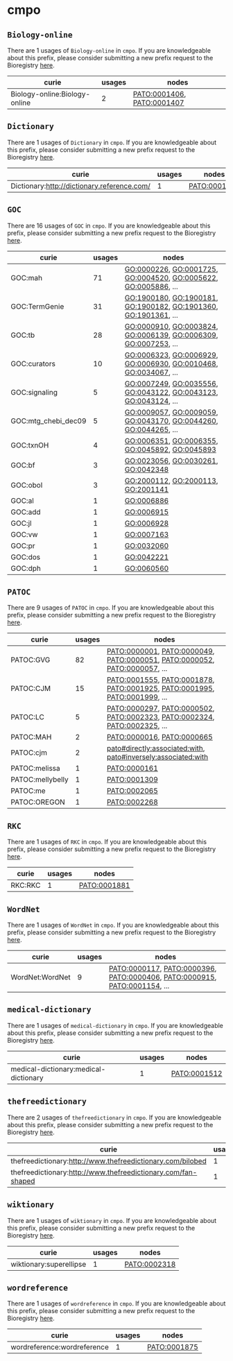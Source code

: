 # cmpo

## `Biology-online`

There are 1 usages of `Biology-online` in `cmpo`.
If you are knowledgeable about this prefix, please consider submitting a new prefix
request to the Bioregistry [here](https://github.com/biopragmatics/bioregistry/issues/new?assignees=cthoyt&labels=New%2CPrefix&template=new-prefix.yml&title=%5BResource%5D%3A%20Biology-online).

| curie                         |   usages | nodes                                                                                                                    |
|-------------------------------|----------|--------------------------------------------------------------------------------------------------------------------------|
| Biology-online:Biology-online |        2 | [PATO:0001406](http://purl.obolibrary.org/obo/PATO_0001406), [PATO:0001407](http://purl.obolibrary.org/obo/PATO_0001407) |

## `Dictionary`

There are 1 usages of `Dictionary` in `cmpo`.
If you are knowledgeable about this prefix, please consider submitting a new prefix
request to the Bioregistry [here](https://github.com/biopragmatics/bioregistry/issues/new?assignees=cthoyt&labels=New%2CPrefix&template=new-prefix.yml&title=%5BResource%5D%3A%20Dictionary).

| curie                                       |   usages | nodes                                                       |
|---------------------------------------------|----------|-------------------------------------------------------------|
| Dictionary:http://dictionary.reference.com/ |        1 | [PATO:0001303](http://purl.obolibrary.org/obo/PATO_0001303) |

## `GOC`

There are 16 usages of `GOC` in `cmpo`.
If you are knowledgeable about this prefix, please consider submitting a new prefix
request to the Bioregistry [here](https://github.com/biopragmatics/bioregistry/issues/new?assignees=cthoyt&labels=New%2CPrefix&template=new-prefix.yml&title=%5BResource%5D%3A%20GOC).

| curie               |   usages | nodes                                                                                                                                                                                                                                                                                            |
|---------------------|----------|--------------------------------------------------------------------------------------------------------------------------------------------------------------------------------------------------------------------------------------------------------------------------------------------------|
| GOC:mah             |       71 | [GO:0000226](http://purl.obolibrary.org/obo/GO_0000226), [GO:0001725](http://purl.obolibrary.org/obo/GO_0001725), [GO:0004520](http://purl.obolibrary.org/obo/GO_0004520), [GO:0005622](http://purl.obolibrary.org/obo/GO_0005622), [GO:0005886](http://purl.obolibrary.org/obo/GO_0005886), ... |
| GOC:TermGenie       |       31 | [GO:1900180](http://purl.obolibrary.org/obo/GO_1900180), [GO:1900181](http://purl.obolibrary.org/obo/GO_1900181), [GO:1900182](http://purl.obolibrary.org/obo/GO_1900182), [GO:1901360](http://purl.obolibrary.org/obo/GO_1901360), [GO:1901361](http://purl.obolibrary.org/obo/GO_1901361), ... |
| GOC:tb              |       28 | [GO:0000910](http://purl.obolibrary.org/obo/GO_0000910), [GO:0003824](http://purl.obolibrary.org/obo/GO_0003824), [GO:0006139](http://purl.obolibrary.org/obo/GO_0006139), [GO:0006309](http://purl.obolibrary.org/obo/GO_0006309), [GO:0007253](http://purl.obolibrary.org/obo/GO_0007253), ... |
| GOC:curators        |       10 | [GO:0006323](http://purl.obolibrary.org/obo/GO_0006323), [GO:0006929](http://purl.obolibrary.org/obo/GO_0006929), [GO:0006930](http://purl.obolibrary.org/obo/GO_0006930), [GO:0010468](http://purl.obolibrary.org/obo/GO_0010468), [GO:0034067](http://purl.obolibrary.org/obo/GO_0034067), ... |
| GOC:signaling       |        5 | [GO:0007249](http://purl.obolibrary.org/obo/GO_0007249), [GO:0035556](http://purl.obolibrary.org/obo/GO_0035556), [GO:0043122](http://purl.obolibrary.org/obo/GO_0043122), [GO:0043123](http://purl.obolibrary.org/obo/GO_0043123), [GO:0043124](http://purl.obolibrary.org/obo/GO_0043124), ... |
| GOC:mtg_chebi_dec09 |        5 | [GO:0009057](http://purl.obolibrary.org/obo/GO_0009057), [GO:0009059](http://purl.obolibrary.org/obo/GO_0009059), [GO:0043170](http://purl.obolibrary.org/obo/GO_0043170), [GO:0044260](http://purl.obolibrary.org/obo/GO_0044260), [GO:0044265](http://purl.obolibrary.org/obo/GO_0044265), ... |
| GOC:txnOH           |        4 | [GO:0006351](http://purl.obolibrary.org/obo/GO_0006351), [GO:0006355](http://purl.obolibrary.org/obo/GO_0006355), [GO:0045892](http://purl.obolibrary.org/obo/GO_0045892), [GO:0045893](http://purl.obolibrary.org/obo/GO_0045893)                                                               |
| GOC:bf              |        3 | [GO:0023056](http://purl.obolibrary.org/obo/GO_0023056), [GO:0030261](http://purl.obolibrary.org/obo/GO_0030261), [GO:0042348](http://purl.obolibrary.org/obo/GO_0042348)                                                                                                                        |
| GOC:obol            |        3 | [GO:2000112](http://purl.obolibrary.org/obo/GO_2000112), [GO:2000113](http://purl.obolibrary.org/obo/GO_2000113), [GO:2001141](http://purl.obolibrary.org/obo/GO_2001141)                                                                                                                        |
| GOC:al              |        1 | [GO:0006886](http://purl.obolibrary.org/obo/GO_0006886)                                                                                                                                                                                                                                          |
| GOC:add             |        1 | [GO:0006915](http://purl.obolibrary.org/obo/GO_0006915)                                                                                                                                                                                                                                          |
| GOC:jl              |        1 | [GO:0006928](http://purl.obolibrary.org/obo/GO_0006928)                                                                                                                                                                                                                                          |
| GOC:vw              |        1 | [GO:0007163](http://purl.obolibrary.org/obo/GO_0007163)                                                                                                                                                                                                                                          |
| GOC:pr              |        1 | [GO:0032060](http://purl.obolibrary.org/obo/GO_0032060)                                                                                                                                                                                                                                          |
| GOC:dos             |        1 | [GO:0042221](http://purl.obolibrary.org/obo/GO_0042221)                                                                                                                                                                                                                                          |
| GOC:dph             |        1 | [GO:0060560](http://purl.obolibrary.org/obo/GO_0060560)                                                                                                                                                                                                                                          |

## `PATOC`

There are 9 usages of `PATOC` in `cmpo`.
If you are knowledgeable about this prefix, please consider submitting a new prefix
request to the Bioregistry [here](https://github.com/biopragmatics/bioregistry/issues/new?assignees=cthoyt&labels=New%2CPrefix&template=new-prefix.yml&title=%5BResource%5D%3A%20PATOC).

| curie            |   usages | nodes                                                                                                                                                                                                                                                                                                                |
|------------------|----------|----------------------------------------------------------------------------------------------------------------------------------------------------------------------------------------------------------------------------------------------------------------------------------------------------------------------|
| PATOC:GVG        |       82 | [PATO:0000001](http://purl.obolibrary.org/obo/PATO_0000001), [PATO:0000049](http://purl.obolibrary.org/obo/PATO_0000049), [PATO:0000051](http://purl.obolibrary.org/obo/PATO_0000051), [PATO:0000052](http://purl.obolibrary.org/obo/PATO_0000052), [PATO:0000057](http://purl.obolibrary.org/obo/PATO_0000057), ... |
| PATOC:CJM        |       15 | [PATO:0001555](http://purl.obolibrary.org/obo/PATO_0001555), [PATO:0001878](http://purl.obolibrary.org/obo/PATO_0001878), [PATO:0001925](http://purl.obolibrary.org/obo/PATO_0001925), [PATO:0001995](http://purl.obolibrary.org/obo/PATO_0001995), [PATO:0001999](http://purl.obolibrary.org/obo/PATO_0001999), ... |
| PATOC:LC         |        5 | [PATO:0000297](http://purl.obolibrary.org/obo/PATO_0000297), [PATO:0000502](http://purl.obolibrary.org/obo/PATO_0000502), [PATO:0002323](http://purl.obolibrary.org/obo/PATO_0002323), [PATO:0002324](http://purl.obolibrary.org/obo/PATO_0002324), [PATO:0002325](http://purl.obolibrary.org/obo/PATO_0002325), ... |
| PATOC:MAH        |        2 | [PATO:0000016](http://purl.obolibrary.org/obo/PATO_0000016), [PATO:0000665](http://purl.obolibrary.org/obo/PATO_0000665)                                                                                                                                                                                             |
| PATOC:cjm        |        2 | [pato#directly:associated:with](http://purl.obolibrary.org/obo/pato#directly_associated_with), [pato#inversely:associated:with](http://purl.obolibrary.org/obo/pato#inversely_associated_with)                                                                                                                       |
| PATOC:melissa    |        1 | [PATO:0000161](http://purl.obolibrary.org/obo/PATO_0000161)                                                                                                                                                                                                                                                          |
| PATOC:mellybelly |        1 | [PATO:0001309](http://purl.obolibrary.org/obo/PATO_0001309)                                                                                                                                                                                                                                                          |
| PATOC:me         |        1 | [PATO:0002065](http://purl.obolibrary.org/obo/PATO_0002065)                                                                                                                                                                                                                                                          |
| PATOC:OREGON     |        1 | [PATO:0002268](http://purl.obolibrary.org/obo/PATO_0002268)                                                                                                                                                                                                                                                          |

## `RKC`

There are 1 usages of `RKC` in `cmpo`.
If you are knowledgeable about this prefix, please consider submitting a new prefix
request to the Bioregistry [here](https://github.com/biopragmatics/bioregistry/issues/new?assignees=cthoyt&labels=New%2CPrefix&template=new-prefix.yml&title=%5BResource%5D%3A%20RKC).

| curie   |   usages | nodes                                                       |
|---------|----------|-------------------------------------------------------------|
| RKC:RKC |        1 | [PATO:0001881](http://purl.obolibrary.org/obo/PATO_0001881) |

## `WordNet`

There are 1 usages of `WordNet` in `cmpo`.
If you are knowledgeable about this prefix, please consider submitting a new prefix
request to the Bioregistry [here](https://github.com/biopragmatics/bioregistry/issues/new?assignees=cthoyt&labels=New%2CPrefix&template=new-prefix.yml&title=%5BResource%5D%3A%20WordNet).

| curie           |   usages | nodes                                                                                                                                                                                                                                                                                                                |
|-----------------|----------|----------------------------------------------------------------------------------------------------------------------------------------------------------------------------------------------------------------------------------------------------------------------------------------------------------------------|
| WordNet:WordNet |        9 | [PATO:0000117](http://purl.obolibrary.org/obo/PATO_0000117), [PATO:0000396](http://purl.obolibrary.org/obo/PATO_0000396), [PATO:0000406](http://purl.obolibrary.org/obo/PATO_0000406), [PATO:0000915](http://purl.obolibrary.org/obo/PATO_0000915), [PATO:0001154](http://purl.obolibrary.org/obo/PATO_0001154), ... |

## `medical-dictionary`

There are 1 usages of `medical-dictionary` in `cmpo`.
If you are knowledgeable about this prefix, please consider submitting a new prefix
request to the Bioregistry [here](https://github.com/biopragmatics/bioregistry/issues/new?assignees=cthoyt&labels=New%2CPrefix&template=new-prefix.yml&title=%5BResource%5D%3A%20medical-dictionary).

| curie                                 |   usages | nodes                                                       |
|---------------------------------------|----------|-------------------------------------------------------------|
| medical-dictionary:medical-dictionary |        1 | [PATO:0001512](http://purl.obolibrary.org/obo/PATO_0001512) |

## `thefreedictionary`

There are 2 usages of `thefreedictionary` in `cmpo`.
If you are knowledgeable about this prefix, please consider submitting a new prefix
request to the Bioregistry [here](https://github.com/biopragmatics/bioregistry/issues/new?assignees=cthoyt&labels=New%2CPrefix&template=new-prefix.yml&title=%5BResource%5D%3A%20thefreedictionary).

| curie                                                         |   usages | nodes                                                       |
|---------------------------------------------------------------|----------|-------------------------------------------------------------|
| thefreedictionary:http://www.thefreedictionary.com/bilobed    |        1 | [PATO:0002214](http://purl.obolibrary.org/obo/PATO_0002214) |
| thefreedictionary:http://www.thefreedictionary.com/fan-shaped |        1 | [PATO:0002219](http://purl.obolibrary.org/obo/PATO_0002219) |

## `wiktionary`

There are 1 usages of `wiktionary` in `cmpo`.
If you are knowledgeable about this prefix, please consider submitting a new prefix
request to the Bioregistry [here](https://github.com/biopragmatics/bioregistry/issues/new?assignees=cthoyt&labels=New%2CPrefix&template=new-prefix.yml&title=%5BResource%5D%3A%20wiktionary).

| curie                   |   usages | nodes                                                       |
|-------------------------|----------|-------------------------------------------------------------|
| wiktionary:superellipse |        1 | [PATO:0002318](http://purl.obolibrary.org/obo/PATO_0002318) |

## `wordreference`

There are 1 usages of `wordreference` in `cmpo`.
If you are knowledgeable about this prefix, please consider submitting a new prefix
request to the Bioregistry [here](https://github.com/biopragmatics/bioregistry/issues/new?assignees=cthoyt&labels=New%2CPrefix&template=new-prefix.yml&title=%5BResource%5D%3A%20wordreference).

| curie                       |   usages | nodes                                                       |
|-----------------------------|----------|-------------------------------------------------------------|
| wordreference:wordreference |        1 | [PATO:0001875](http://purl.obolibrary.org/obo/PATO_0001875) |

